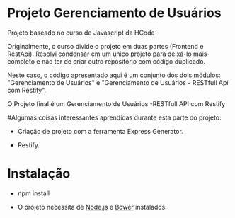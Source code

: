 # Projeto Gerenciamento de Usuários

Projeto baseado no curso de Javascript da HCode

Originalmente, o curso divide o projeto em duas partes (Frontend e RestApi). Resolvi condensar em um único projeto para deixá-lo mais completo e não ter de criar outro repositório com código duplicado.

Neste caso, o código apresentado aqui é um conjunto dos dois módulos: "Gerenciamento de Usuários" e "Gerenciamento de Usuários - RESTfull Api com Restify".

O Projeto final é um Gerenciamento de Usuários -RESTfull API com Restify

#Algumas coisas interessantes aprendidas durante esta parte do projeto:

- Criação de projeto com a ferramenta Express Generator.

- Restify.

# Instalação 

- npm install

- O projeto necessita de [Node.js](https://nodejs.org/) e [Bower](https://bower.io/) instalados.
